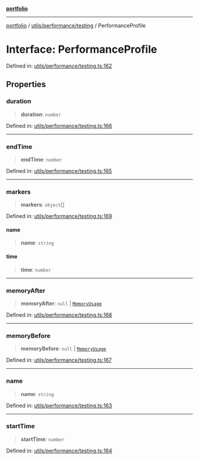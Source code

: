 [**portfolio**](../../../../README.md)

***

[portfolio](../../../../modules.md) / [utils/performance/testing](../README.md) / PerformanceProfile

# Interface: PerformanceProfile

Defined in: [utils/performance/testing.ts:162](https://github.com/tnorlund/Portfolio/blob/16ff5b010f7345be5848c350fe0b629806745794/portfolio/utils/performance/testing.ts#L162)

## Properties

### duration

> **duration**: `number`

Defined in: [utils/performance/testing.ts:166](https://github.com/tnorlund/Portfolio/blob/16ff5b010f7345be5848c350fe0b629806745794/portfolio/utils/performance/testing.ts#L166)

***

### endTime

> **endTime**: `number`

Defined in: [utils/performance/testing.ts:165](https://github.com/tnorlund/Portfolio/blob/16ff5b010f7345be5848c350fe0b629806745794/portfolio/utils/performance/testing.ts#L165)

***

### markers

> **markers**: `object`[]

Defined in: [utils/performance/testing.ts:169](https://github.com/tnorlund/Portfolio/blob/16ff5b010f7345be5848c350fe0b629806745794/portfolio/utils/performance/testing.ts#L169)

#### name

> **name**: `string`

#### time

> **time**: `number`

***

### memoryAfter

> **memoryAfter**: `null` \| [`MemoryUsage`](MemoryUsage.md)

Defined in: [utils/performance/testing.ts:168](https://github.com/tnorlund/Portfolio/blob/16ff5b010f7345be5848c350fe0b629806745794/portfolio/utils/performance/testing.ts#L168)

***

### memoryBefore

> **memoryBefore**: `null` \| [`MemoryUsage`](MemoryUsage.md)

Defined in: [utils/performance/testing.ts:167](https://github.com/tnorlund/Portfolio/blob/16ff5b010f7345be5848c350fe0b629806745794/portfolio/utils/performance/testing.ts#L167)

***

### name

> **name**: `string`

Defined in: [utils/performance/testing.ts:163](https://github.com/tnorlund/Portfolio/blob/16ff5b010f7345be5848c350fe0b629806745794/portfolio/utils/performance/testing.ts#L163)

***

### startTime

> **startTime**: `number`

Defined in: [utils/performance/testing.ts:164](https://github.com/tnorlund/Portfolio/blob/16ff5b010f7345be5848c350fe0b629806745794/portfolio/utils/performance/testing.ts#L164)
